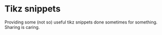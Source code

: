 # Tikz snippets

Providing some (not so) useful tikz snippets done sometimes for something.
Sharing is caring.
